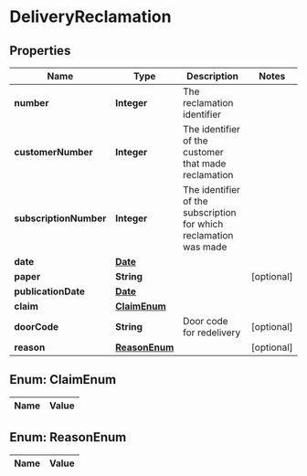 

# DeliveryReclamation

## Properties

Name | Type | Description | Notes
------------ | ------------- | ------------- | -------------
**number** | **Integer** | The reclamation identifier | 
**customerNumber** | **Integer** | The identifier of the customer that made reclamation | 
**subscriptionNumber** | **Integer** | The identifier of the subscription for which reclamation was made | 
**date** | [**Date**](Date.md) |  | 
**paper** | **String** |  |  [optional]
**publicationDate** | [**Date**](Date.md) |  | 
**claim** | [**ClaimEnum**](#ClaimEnum) |  | 
**doorCode** | **String** | Door code for redelivery |  [optional]
**reason** | [**ReasonEnum**](#ReasonEnum) |  |  [optional]


## Enum: ClaimEnum

Name | Value
---- | -----


## Enum: ReasonEnum

Name | Value
---- | -----




